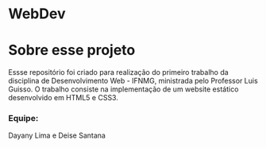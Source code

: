 # WebDev
# Sobre esse projeto
Essse repositório foi criado para realização do primeiro trabalho da disciplina de 
Desenvolvimento Web - IFNMG, ministrada pelo Professor Luis Guisso. O trabalho consiste
na implementação de um website estático desenvolvido em HTML5 e CSS3.

### Equipe: 
Dayany Lima e Deise Santana
